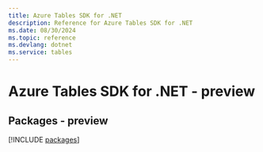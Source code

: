 ```yaml
---
title: Azure Tables SDK for .NET
description: Reference for Azure Tables SDK for .NET
ms.date: 08/30/2024
ms.topic: reference
ms.devlang: dotnet
ms.service: tables
---
```

# Azure Tables SDK for .NET - preview
## Packages - preview
[!INCLUDE [packages](tables-index.md)]